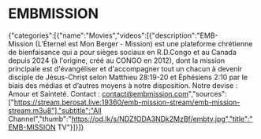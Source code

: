 # EMBMISSION
{"categories":[{"name":"Movies","videos":[{"description":"EMB-Mission (L’Éternel est Mon Berger - Mission) est une plateforme chrétienne de bienfaisance qui a pour sièges sociaux en R.D.Congo et au Canada depuis 2024 (à l'origine, créé au CONGO en 2012), dont la mission principale est d'évangéliser et d'accompagner tout un chacun à devenir disciple de Jésus-Christ selon Matthieu 28:19-20 et Éphésiens 2:10 par le biais des médias et d’autres moyens à notre disposition. Notre devise : Amour et Sainteté. Contact : contact@embmission.com","sources":["https://stream.berosat.live:19360/emb-mission-stream/emb-mission-stream.m3u8"],"subtitle":"All Channel","thumb":"https://od.lk/s/NDZfODA3NDk2MzBf/embtv.jpg","title":"EMB-MISSION TV"}]}]}
